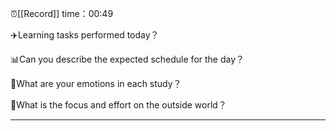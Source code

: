 ⏰[[Record]] time：00:49

✈️Learning tasks performed today？


📊Can you describe the expected schedule for the day？


📐What are your emotions in each study？


💼What is the focus and effort on the outside world？


---
